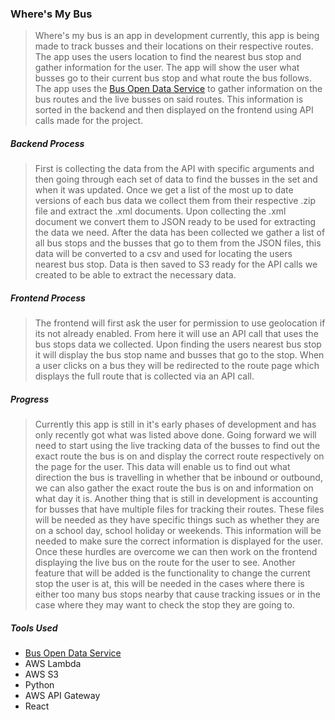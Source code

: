 ### Where's My Bus
> Where's my bus is an app in development currently, this app is being made to track busses and their locations on their respective routes. The app uses the users location to find the nearest bus stop and gather information for the user. The app will show the user what busses go to their current bus stop and what route the bus follows. The app uses the [Bus Open Data Service](https://www.bus-data.dft.gov.uk/) to gather information on the bus routes and the live busses on said routes. This information is sorted in the backend and then displayed on the frontend using API calls made for the project.
##### Backend Process
> First is collecting the data from the API with specific arguments and then going through each set of data to find the busses in the set and when it was updated. Once we get a list of the most up to date versions of each bus data we collect them from their respective .zip file and extract the .xml documents. Upon collecting the .xml document we convert them to JSON ready to be used for extracting the data we need. After the data has been collected we gather a list of all bus stops and the busses that go to them from the JSON files, this data will be converted to a csv and used for locating the users nearest bus stop. Data is then saved to S3 ready for the API calls we created to be able to extract the necessary data. 
##### Frontend Process
> The frontend will first ask the user for permission to use geolocation if its not already enabled. From here it will use an API call that uses the bus stops data we collected. Upon finding the users nearest bus stop it will display the bus stop name and busses that go to the stop. When a user clicks on a bus they will be redirected to the route page which displays the full route that is collected via an API call. 
##### Progress
> Currently this app is still in it's early phases of development and has only recently got what was listed above done. Going forward we will need to start using the live tracking data of the busses to find out the exact route the bus is on and display the correct route respectively on the page for the user. This data will enable us to find out what direction the bus is travelling in whether that be inbound or outbound, we can also gather the exact route the bus is on and information on what day it is. Another thing that is still in development is accounting for busses that have multiple files for tracking their routes. These files will be needed as they have specific things such as whether they are on a school day, school holiday or weekends. This information will be needed to make sure the correct information is displayed for the user. Once these hurdles are overcome we can then work on the frontend displaying the live bus on the route for the user to see. Another feature that will be added is the functionality to change the current stop the user is at, this will be needed in the cases where there is either too many bus stops nearby that cause tracking issues or in the case where they may want to check the stop they are going to. 
##### Tools Used
- [Bus Open Data Service](https://www.bus-data.dft.gov.uk/)
- AWS Lambda
- AWS S3
- Python
- AWS API Gateway
- React
